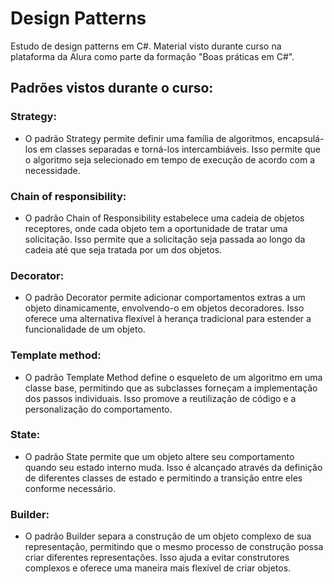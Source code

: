 # Design Patterns

Estudo de design patterns em C#. Material visto durante curso na plataforma da Alura como parte da formação "Boas práticas em C#".

## Padrões vistos durante o curso:

### Strategy:

- O padrão Strategy permite definir uma família de algoritmos, encapsulá-los em classes separadas e torná-los intercambiáveis. Isso permite que o algoritmo seja selecionado em tempo de execução de acordo com a necessidade.

### Chain of responsibility:

- O padrão Chain of Responsibility estabelece uma cadeia de objetos receptores, onde cada objeto tem a oportunidade de tratar uma solicitação. Isso permite que a solicitação seja passada ao longo da cadeia até que seja tratada por um dos objetos.

### Decorator:

- O padrão Decorator permite adicionar comportamentos extras a um objeto dinamicamente, envolvendo-o em objetos decoradores. Isso oferece uma alternativa flexível à herança tradicional para estender a funcionalidade de um objeto.

### Template method:

- O padrão Template Method define o esqueleto de um algoritmo em uma classe base, permitindo que as subclasses forneçam a implementação dos passos individuais. Isso promove a reutilização de código e a personalização do comportamento.

### State:

- O padrão State permite que um objeto altere seu comportamento quando seu estado interno muda. Isso é alcançado através da definição de diferentes classes de estado e permitindo a transição entre eles conforme necessário.

### Builder:

- O padrão Builder separa a construção de um objeto complexo de sua representação, permitindo que o mesmo processo de construção possa criar diferentes representações. Isso ajuda a evitar construtores complexos e oferece uma maneira mais flexível de criar objetos.
